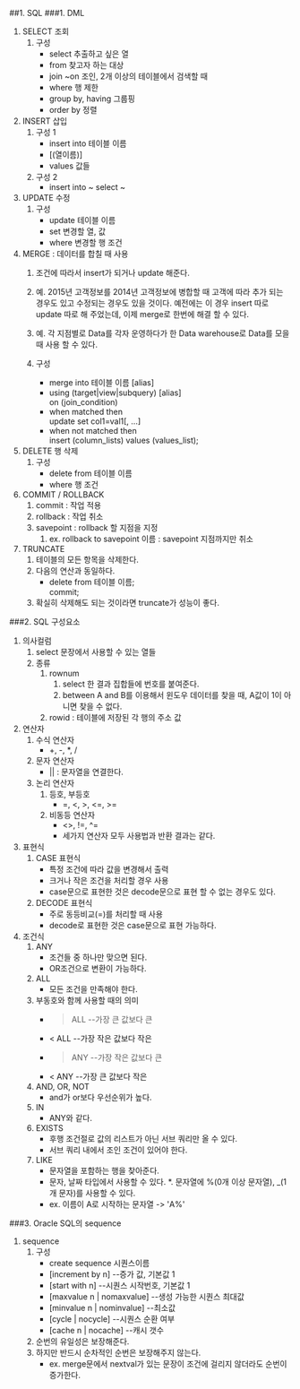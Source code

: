 ##1. SQL
###1. DML
1. SELECT 조회
	1. 구성
		* select 추출하고 싶은 열
		* from 찾고자 하는 대상
		* join ~on 조인, 2개 이상의 테이블에서 검색할 때
		* where 행 제한
		* group by, having 그룹핑
		* order by 정렬
2. INSERT 삽입
	1. 구성 1
		* insert into 테이블 이름
		* [(열이름)]
		* values 값들
	2. 구성 2
		* insert into ~ select ~
3. UPDATE 수정
	1. 구성
		* update 테이블 이름
		* set 변경할 열, 값
		* where 변경할 행 조건
4. MERGE : 데이터를 합칠 때 사용
	1. 조건에 따라서 insert가 되거나 update 해준다.
	2. 예. 2015년 고객정보를 2014년 고객정보에 병합할 때 고객에 따라 추가 되는 경우도 있고 수정되는 경우도 있을 것이다. 예전에는 이 경우 insert 따로 update 따로 해 주었는데, 이제 merge로 한번에 해결 할 수 있다.
	3. 예. 각 지점별로 Data를 각자 운영하다가 한 Data warehouse로 Data를 모을 때 사용 할 수 있다.
	
	4. 구성
		* merge into 테이블 이름 [alias]
		* using (target|view|subquery) [alias]  
			on (join_condition)
		* when matched then  
			update set col1=val1[, …]
		* when not matched then  
			insert (column_lists) values (values_list);
5. DELETE 행 삭제
	1. 구성
		* delete from 테이블 이름
		* where 행 조건
6. COMMIT / ROLLBACK
	1. commit : 작업 적용
	2. rollback : 작업 취소
	3. savepoint : rollback 할 지점을 지정
		1. ex. rollback to savepoint 이름 : savepoint 지점까지만 취소
7. TRUNCATE
	1. 테이블의 모든 항목을 삭제한다.
	2. 다음의 연산과 동일하다.
		* delete from 테이블 이름;  
		   commit;
	3. 확실히 삭제해도 되는 것이라면 truncate가 성능이 좋다.

###2. SQL 구성요소
1. 의사컬럼
	1. select 문장에서 사용할 수 있는 열들
	2. 종류
		1. rownum
			1. select  한 결과 집합들에 번호를 붙여준다.
			2. between A and B를 이용해서 윈도우 데이터를 찾을 때, A값이 1이 아니면 찾을 수 없다.
		2. rowid : 테이블에 저장된 각 행의 주소 값
2. 연산자
	1. 수식 연산자
		* +, -, *, /
	2. 문자 연산자
		* || : 문자열을 연결한다.
	3. 논리 연산자
		1. 등호, 부등호
			* =, <, >, <=, >=
		2. 비동등 연산자
			* <>, !=, ^=
			* 세가지 연산자 모두 사용법과 반환 결과는 같다.
3. 표현식
	1. CASE 표현식
		* 특정 조건에 따라 값을 변경해서 출력
		* 크거나 작은 조건을 처리할 경우 사용
		* case문으로 표현한 것은 decode문으로 표현 할 수 없는 경우도 있다.
	2. DECODE 표현식
		* 주로 동등비교(=)를 처리할 때 사용
		* decode로 표현한 것은 case문으로 표현 가능하다.
4. 조건식
	1. ANY
		* 조건들 중 하나만 맞으면 된다.
		* OR조건으로 변환이 가능하다.
	2. ALL
		* 모든 조건을 만족해야 한다.
	3. 부동호와 함께 사용할 때의 의미
		* > ALL --가장 큰 값보다 큰
		* < ALL --가장 작은 값보다 작은
		* > ANY --가장 작은 값보다 큰
		* < ANY --가장 큰 값보다 작은
	4. AND, OR, NOT
		* and가 or보다 우선순위가 높다.
	5. IN
		* ANY와 같다.
	6. EXISTS
		* 후행 조건절로 값의 리스트가 아닌 서브 쿼리만 올 수 있다.
		* 서브 쿼리 내에서 조인 조건이 있어야 한다.
	7. LIKE
		* 문자열을 포함하는 행을 찾아준다.
		* 문자, 날짜 타입에서 사용할 수 있다.
		*. 문자열에 %(0개 이상 문자열), _(1개 문자)를 사용할 수 있다.
		* ex. 이름이 A로 시작하는 문자열 -> 'A%'

###3. Oracle SQL의 sequence  
1. sequence
	1. 구성
		* create sequence 시퀀스이름
		* [increment by n]                 --증가 값, 기본값 1
		* [start with n]                   --시퀀스 시작번호, 기본값 1
		* [maxvalue n | nomaxvalue]        --생성 가능한 시퀀스 최대값
		* [minvalue n | nominvalue]        --최소값
		* [cycle | nocycle]                --시퀀스 순환 여부
		* [cache n | nocache]              --캐시 갯수
	2. 순번의 유일성은 보장해준다.
	3. 하지만 반드시 순차적인 순번은 보장해주지 않는다.
		* ex. merge문에서 nextval가 있는 문장이 조건에 걸리지 않더라도 순번이 증가한다.
